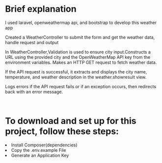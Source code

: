 <h1>Brief explanation</h1>
  <p>I used laravel, <a>openweathermap</a> api, and bootstrap to develop this weather app</p>
  <p>Created a WeatherController to submit the form and get the weather data, handle request and output</p>
  <p>In WeatherController,Validation is used to ensure city input.Constructs a URL using the provided city and the OpenWeatherMap API key from the environment variables. Makes an HTTP GET request to fetch weather data.</p>
 <p>If the API request is successful, it extracts and displays the city name, temperature, and weather description in the weather.showresult view.</p>
 <p>Logs errors if the API request fails or if an exception occurs, then redirects back with an error message.</p>
 <br>
<h1>To download and set up for this project, follow these steps:</h1>
  <li>
      Install Composer(dependencies)
  </li>
  <li>
      Copy the .env.example File
  </li>
  <li>
      Generate an Application Key
  </li>
